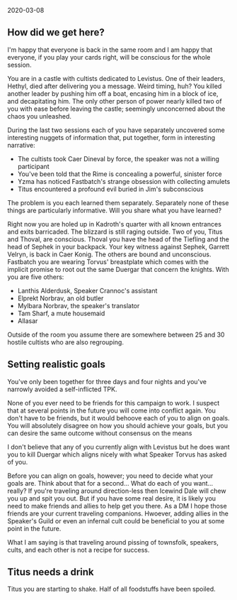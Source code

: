2020-03-08

## How did we get here?

I'm happy that everyone is back in the same room and I am happy that everyone,
if you play your cards right, will be conscious for the whole session.

You are in a castle with cultists dedicated to Levistus. One of their leaders,
Hethyl, died after delivering you a message. Weird timing, huh? You killed
another leader by pushing him off a boat, encasing him in a block of ice, and
decapitating him. The only other person of power nearly killed two of you with
ease before leaving the castle; seemingly unconcerned about the chaos you
unleashed.

During the last two sessions each of you have separately uncovered some
interesting nuggets of information that, put together, form in interesting
narrative:

- The cultists took Caer Dineval by force, the speaker was not a willing participant
- You've been told that the Rime is concealing a powerful, sinister force
- Yzma has noticed Fastbatch's strange obsession with collecting amulets
- Titus encountered a profound evil buried in Jim's subconscious

The problem is you each learned them separately. Separately none of these things
are particularly informative. Will you share what you have learned?

Right now you are holed up in Kadroth's quarter with all known entrances and
exits barricaded. The blizzard is still raging outside. Two of you, Titus and
Thoval, are conscious. Thoval you have the head of the Tiefling and the head of
Sephek in your backpack. Your key witness against Sephek, Garrett Velryn, is
back in Caer Konig. The others are bound and unconscious. Fastbatch you are
wearing Torvus' breastplate which comes with the implicit promise to root out
the same Duergar that concern the knights. With you are five others:

- Lanthis Alderdusk, Speaker Crannoc's assistant
- Elprekt Norbrav, an old butler
- Mylbara Norbrav, the speaker's translator
- Tam Sharf, a mute housemaid
- Allasar

Outside of the room you assume there are somewhere between 25 and 30 hostile
cultists who are also regrouping.

## Setting realistic goals

You've only been together for three days and four nights and you've narrowly
avoided a self-inflicted TPK.

None of you ever need to be friends for this campaign to work. I suspect that
at several points in the future you will come into conflict again. You don't
have to be friends, but it would behoove each of you to align on goals. You will
absolutely disagree on how you should achieve your goals, but you can desire the
same outcome without consensus on the means

I don't believe that any of you currently align with Levistus but he does want
you to kill Duergar which aligns nicely with what Speaker Torvus has asked of
you.

Before you can align on goals, however; you need to decide what your goals are.
Think about that for a second... What do each of you want... really? If you're
traveling around direction-less then Icewind Dale will chew you up and spit you
out. But if you have some real desire, it is likely you need to make friends and
allies to help get you there. As a DM I hope those friends are your current
traveling companions. Hwoever, adding allies in the Speaker's Guild or even an
infernal cult could be beneficial to you at some point in the future.

What I am saying is that traveling around pissing of townsfolk, speakers, cults,
and each other is not a recipe for success.

## Titus needs a drink

Titus you are starting to shake. Half of all foodstuffs have been spoiled.
